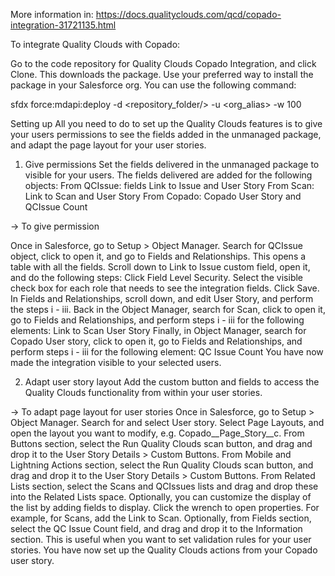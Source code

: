 More information in: https://docs.qualityclouds.com/qcd/copado-integration-31721135.html

To integrate Quality Clouds with Copado:

Go to the code repository for Quality Clouds Copado Integration, and click Clone. This downloads the package.
Use your preferred way to install the package in your Salesforce org. You can use the following command: 

sfdx force:mdapi:deploy -d <repository_folder/> -u <org_alias> -w 100

Setting up
All you need to do to set up the Quality Clouds features is to give your users permissions to see the fields added in the unmanaged package, and adapt the page layout for your user stories. 

1. Give permissions
Set the fields delivered in the unmanaged package to visible for your users. The fields delivered are added for the following objects:
From QCIssue: fields Link to Issue and User Story
From Scan: Link to Scan and User Story
From Copado: Copado User Story	and QCIssue Count


→ To give permission

Once in Salesforce, go to Setup > Object Manager.
Search for QCIssue object, click to open it, and go to Fields and Relationships. This opens a table with all the fields. 
Scroll down to Link to Issue custom field, open it, and do the following steps:
Click Field Level Security. 
Select the visible check box for each role that needs to see the integration fields. 
Click Save.
In Fields and Relationships, scroll down, and edit User Story, and perform the steps i - iii.
Back in the Object Manager, search for Scan, click to open it, go to Fields and Relationships, and perform steps i - iii for the following elements:
Link to Scan
User Story
Finally, in Object Manager, search for Copado User story, click to open it, go to Fields and Relationships, and perform steps i - iii for the following element:
QC Issue Count
You have now made the integration visible to your selected users.

2. Adapt user story layout
Add the custom button and fields to access the Quality Clouds functionality from within your user stories. 

→ To adapt page layout for user stories
Once in Salesforce, go to Setup > Object Manager. 
Search for and select User story. 
Select Page Layouts, and open the layout you want to modify, e.g. Copado__Page_Story__c.
From Buttons section, select the Run Quality Clouds scan button, and drag and drop it to the User Story Details > Custom Buttons.
From Mobile and Lightning Actions section, select the Run Quality Clouds scan button, and drag and drop it to the User Story Details > Custom Buttons.
From Related Lists section, select the Scans and QCIssues lists and drag and drop these into the Related Lists space. 
Optionally, you can customize the display of the list by adding fields to display. Click the wrench to open properties.  For example, for Scans, add the Link to Scan. 
Optionally, from Fields section, select the QC Issue Count field, and drag and drop it to the Information section. This is useful when you want to set validation rules for your user stories. 
You have now set up the Quality Clouds actions from your Copado user story. 